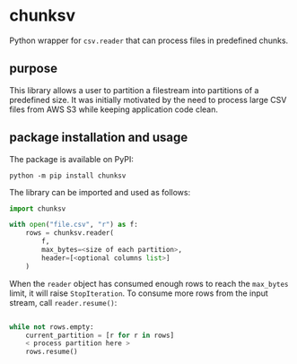 # chunksv

Python wrapper for `csv.reader` that can process files in predefined chunks. 


## purpose

This library allows a user to partition a filestream into partitions of a predefined size. It was initially
motivated by the need to process large CSV files from AWS S3 while keeping application code clean.


## package installation and usage

The package is available on PyPI:

```shell
python -m pip install chunksv
```

The library can be imported and used as follows:

```python
import chunksv

with open("file.csv", "r") as f:
    rows = chunksv.reader(
        f, 
        max_bytes=<size of each partition>, 
        header=[<optional columns list>]
    )
```

When the `reader` object has consumed enough rows to reach the `max_bytes` limit, it will raise `StopIteration`. To 
consume more rows from the input stream, call `reader.resume()`:

```python

while not rows.empty:
    current_partition = [r for r in rows]
    < process partition here >
    rows.resume()
```